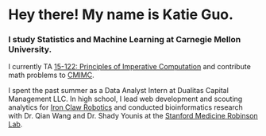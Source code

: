 # Hey there! My name is Katie Guo.

### I study Statistics and Machine Learning at Carnegie Mellon University. 

I currently TA [15-122: Principles of Imperative Computation](https://www.cs.cmu.edu/~15122/) and contribute math problems to [CMIMC](https://cmimc.math.cmu.edu/). 

I spent the past summer as a Data Analyst Intern at Dualitas Capital Management LLC. In high school, I lead web development and scouting analytics for [Iron Claw Robotics](https://ironclaw972.org/) and conducted bioinformatics research with Dr. Qian Wang and Dr. Shady Younis at the [Stanford Medicine Robinson Lab](https://robinsonlab.stanford.edu/). 

